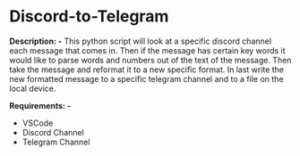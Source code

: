 # Discord-to-Telegram

**Description: -**
This python script will look at a specific discord channel each message that comes in. Then if the message has certain key words it would like to parse words and numbers out of the text of the message. Then take the message and reformat it to a new specific format. In last write the new formatted message to a specific telegram channel and to a file on the local device.

**Requirements: -**
* VSCode
* Discord Channel
* Telegram Channel
